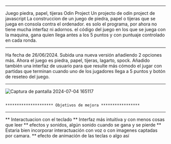 *********************************************************************************************************************************************************************
Juego piedra, papel, tijeras Odin Project
Un projecto de odin project de javascript
La construccion de un juego de piedra, papel o tijeras que se juega en consola contra el ordenador.
es solo el programa, por ahora no tiene mucha interfaz ni adornos. el código del juego en los que se juega con la maquina, gana quien llega antes a los 5 puntos y con puntuaje controlado en cada ronda.
**********************************************************************************************************************************************************************
Ha fecha de 26/06/2024.
Subida una nueva versión añadiendo 2 opciones más. Ahora el juego es piedra, papel, tijeras, lagarto, spock.
Añadido también una interfaz de usuario para que resulte más cómodo el jugar con partidas que terminan cuando uno de los jugadores llega a 5 puntos y botón de reseteo del juego. 

**********************************************************************************************************************************************************************
![Captura de pantalla 2024-07-04 165117](https://github.com/kumichin/Juego_piedra_papel_tijeras/assets/39243904/b1346e14-4d76-4a5f-a1a6-631c72ba0ece)

                                                                      ********************* Objetivos de mejora *****************
**********************************************************************************************************************************************************************
** Interactuacion con el teclado
** Interfaz más intuitiva y con menos cosas que leer
** efectos y sonidos, algún sonido cuando se gana y se pierde
** Estaria bien incorporar interactuación con voz o con imagenes captadas por camara.
** efecto de animación de las teclas o algo así
